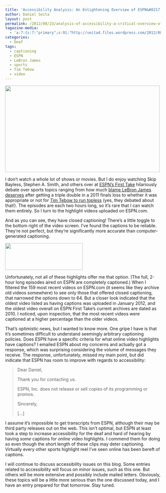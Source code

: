 ```yaml
---
title: 'Accessibility Analysis: An Enlightening Overview of ESPN&#8217;s First Take Highlights'
author: Daniel Seita
layout: post
permalink: /2012/08/23/analysis-of-accessibility-a-critical-overview-of-espns-first-take/
tagazine-media:
  - 'a:7:{s:7:"primary";s:91:"http://seitad.files.wordpress.com/2012/08/espn-first-take-half-man-half-alligator-tebow.png";s:6:"images";a:2:{s:91:"http://seitad.files.wordpress.com/2012/08/espn-first-take-half-man-half-alligator-tebow.png";a:6:{s:8:"file_url";s:91:"http://seitad.files.wordpress.com/2012/08/espn-first-take-half-man-half-alligator-tebow.png";s:5:"width";i:765;s:6:"height";i:429;s:4:"type";s:5:"image";s:4:"area";i:328185;s:9:"file_path";b:0;}s:64:"http://seitad.files.wordpress.com/2012/08/espn-first-take-cc.png";a:6:{s:8:"file_url";s:64:"http://seitad.files.wordpress.com/2012/08/espn-first-take-cc.png";s:5:"width";i:251;s:6:"height";i:87;s:4:"type";s:5:"image";s:4:"area";i:21837;s:9:"file_path";b:0;}}s:6:"videos";a:0:{}s:11:"image_count";i:2;s:6:"author";s:8:"25629085";s:7:"blog_id";s:8:"25755956";s:9:"mod_stamp";s:19:"2012-08-22 05:34:02";}'
categories:
  - Deaf
tags:
  - captioning
  - ESPN
  - LeBron James
  - sports
  - Tim Tebow
  - video
---
```

<a href="http://seitad.wordpress.com/2012/08/22/analysis-of-accessibility-a-critical-overview-of-espns-first-take/espn-first-take-half-man-half-alligator-tebow/" rel="attachment wp-att-594"><img class="aligncenter size-full wp-image-594" title="ESPN First Take half man half alligator tebow" src="http://seitad.files.wordpress.com/2012/08/espn-first-take-half-man-half-alligator-tebow.png" alt="" width="500" height="280" /></a>

I don&#8217;t watch a whole lot of shows or movies. But I do enjoy watching Skip Bayless, Stephen A. Smith, and others over at [ESPN&#8217;s First Take][1] hilariously debate over sports topics ranging from how much [blame LeBron James deserves][2] after getting a triple double in a 2011 finals loss to whether it was appropriate or not for [Tim Tebow to run topless][3] (yes, they debated about that!). The episodes are each two hours long, so it&#8217;s rare that I can watch them entirely. So I turn to the highlight videos uploaded on ESPN.com.

And as you can see, they have closed captioning! There&#8217;s a little toggle to the bottom right of the video screen. I&#8217;ve found the captions to be reliable. They&#8217;re not perfect, but they&#8217;re significantly more accurate than computer-generated captioning.

<a href="http://seitad.wordpress.com/2012/08/22/analysis-of-accessibility-a-critical-overview-of-espns-first-take/espn-first-take-cc/" rel="attachment wp-att-595"><img class="alignright size-full wp-image-595" title="ESPN First take CC" src="http://seitad.files.wordpress.com/2012/08/espn-first-take-cc.png" alt="" width="251" height="87" /></a>

Unfortunately, not all of these highlights offer me that option. (The full, 2-hour long episodes aired on ESPN are completely captioned.) When I filtered the 159 most recent videos on ESPN.com (it seems like they archive old videos somewhere) to see only those that offered closed captioning, that narrowed the options down to 64. But a closer look indicated that the oldest video listed as having captions was uploaded in January 2012, and the oldest video overall on ESPN First Take&#8217;s current archives are dated as 2010. I noticed, upon inspection, that the most recent videos were captioned at a higher percentage than the older videos.

That&#8217;s optimistic news, but I wanted to know more. One gripe I have is that it&#8217;s sometimes difficult to understand seemingly arbitrary captioning policies. Does ESPN have a specific criteria for what online video highlights have captions? I emailed ESPN about my concerns and actually got a response, which was surprising considering the volume of messages they receive. The response, unfortunately, missed my main point, but did indicate that ESPN has room to improve with regards to accessibility:

> Dear Daniel,
> 
> Thank you for contacting us.
> 
> ESPN, Inc. does not release or sell copies of its programming or promos.
> 
> Sincerely,
> 
> [&#8230;]

I assume it&#8217;s impossible to get transcripts from ESPN, although their may be third party releases out on the web. This isn&#8217;t optimal, but ESPN at least took a step to increase accessibility for the deaf and hard of hearing by having *some* captions for *online* video highlights. I commend them for doing so even though the short length of these clips may deter captioning. Virtually every other sports highlight reel I&#8217;ve seen online has been bereft of captions.

I will continue to discuss accessibility issues on this blog. Some entries related to accessibility will focus on minor issues, such as this one. But others will be more extensive and possibly include mailed letters. Obviously, these topics will be a little more serious than the one discussed today, and I have an entry prepared for that tomorrow. Stay tuned.

 [1]: http://sports.espn.go.com/espn/feature/index?page=firsttake
 [2]: http://www.youtube.com/watch?v=t_x_oJIEZuk
 [3]: http://espn.go.com/video/clip?id=8214501